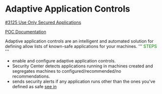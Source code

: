 # Adaptive Application Controls

[#3125 Use Only Secured Applications](https://nodesource.com/products/nsolid)

[POC Documentation](https://travis-ci.org/joemccann/dillinger)

Adaptive application controls are an intelligent and automated solution for defining allow lists of known-safe applications for your machines.
'''<font color="green"> STEPS </font>'''
  - enable and configure adaptive application controls.
  - Security Center detects applications running in machines created and segregates machines to configured/recommended/no recommendations.
  - sends security alerts if any application runs other than the ones you've defined as safe [see in](#in-brief)
  
  
